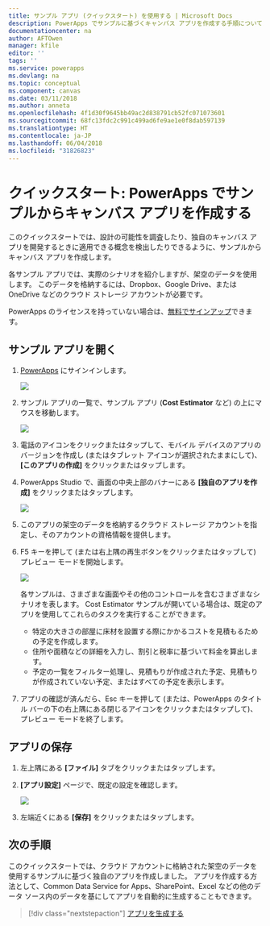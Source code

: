 ```yaml
---
title: サンプル アプリ (クイックスタート) を使用する | Microsoft Docs
description: PowerApps でサンプルに基づくキャンバス アプリを作成する手順について説明します。
documentationcenter: na
author: AFTOwen
manager: kfile
editor: ''
tags: ''
ms.service: powerapps
ms.devlang: na
ms.topic: conceptual
ms.component: canvas
ms.date: 03/11/2018
ms.author: anneta
ms.openlocfilehash: 4f1d30f9645bb49ac2d838791cb52fc071073601
ms.sourcegitcommit: 68fc13fdc2c991c499ad6fe9ae1e0f8dab597139
ms.translationtype: HT
ms.contentlocale: ja-JP
ms.lasthandoff: 06/04/2018
ms.locfileid: "31826823"
---
```

# <a name="quickstart-create-a-canvas-app-from-a-sample-in-powerapps"></a>クイックスタート: PowerApps でサンプルからキャンバス アプリを作成する
このクイックスタートでは、設計の可能性を調査したり、独自のキャンバス アプリを開発するときに適用できる概念を検出したりできるように、サンプルからキャンバス アプリを作成します。

各サンプル アプリでは、実際のシナリオを紹介しますが、架空のデータを使用します。 このデータを格納するには、Dropbox、Google Drive、または OneDrive などのクラウド ストレージ アカウントが必要です。

PowerApps のライセンスを持っていない場合は、[無料でサインアップ](../signup-for-powerapps.md)できます。

## <a name="open-a-sample-app"></a>サンプル アプリを開く
1. [PowerApps](https://web.powerapps.com) にサインインします。

    ![](./media/open-and-run-a-sample-app/sign-in.png)

1. サンプル アプリの一覧で、サンプル アプリ (**Cost Estimator** など) の上にマウスを移動します。

    ![](./media/open-and-run-a-sample-app/sample-tile.png)

1. 電話のアイコンをクリックまたはタップして、モバイル デバイスのアプリのバージョンを作成し (またはタブレット アイコンが選択されたままにして)、**[このアプリの作成]** をクリックまたはタップします。

1. PowerApps Studio で、画面の中央上部のバナーにある **[独自のアプリを作成]** をクリックまたはタップします。

    ![](./media/open-and-run-a-sample-app/banner.png)

1. このアプリの架空のデータを格納するクラウド ストレージ アカウントを指定し、そのアカウントの資格情報を提供します。

1. F5 キーを押して (または右上隅の再生ボタンをクリックまたはタップして) プレビュー モードを開始します。

    ![](./media/open-and-run-a-sample-app/open-preview.png)

    各サンプルは、さまざまな画面やその他のコントロールを含むさまざまなシナリオを表します。 Cost Estimator サンプルが開いている場合は、既定のアプリを使用してこれらのタスクを実行することができます。

    - 特定の大きさの部屋に床材を設置する際にかかるコストを見積もるための予定を作成します。
    - 住所や面積などの詳細を入力し、割引と税率に基づいて料金を算出します。
    - 予定の一覧をフィルター処理し、見積もりが作成された予定、見積もりが作成されていない予定、またはすべての予定を表示します。
    
1. アプリの確認が済んだら、Esc キーを押して (または、PowerApps のタイトル バーの下の右上隅にある閉じるアイコンをクリックまたはタップして)、プレビュー モードを終了します。

## <a name="save-the-app"></a>アプリの保存
1. 左上隅にある **[ファイル]** タブをクリックまたはタップします。

1. **[アプリ設定]** ページで、既定の設定を確認します。

    ![](./media/open-and-run-a-sample-app/app-settings.png)

1. 左端近くにある **[保存]** をクリックまたはタップします。 

## <a name="next-steps"></a>次の手順
このクイックスタートでは、クラウド アカウントに格納された架空のデータを使用するサンプルに基づく独自のアプリを作成しました。 アプリを作成する方法として、Common Data Service for Apps、SharePoint、Excel などの他のデータ ソース内のデータを基にしてアプリを自動的に生成することもできます。

> [!div class="nextstepaction"]
> [アプリを生成する](data-platform-create-app.md)